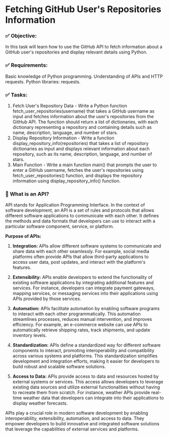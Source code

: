 # Fetching GitHub User's Repositories Information

### ✅ Objective:
In this task will learn how to use the GitHub API to fetch information about a GitHub user's repositories and display relevant details using Python.

### ✅ Requirements:
Basic knowledge of Python programming.
Understanding of APIs and HTTP requests.
Python libraries: requests.

### ✅ Tasks:
1. Fetch User's Repository Data - Write a Python function fetch_user_repositories(username) that takes a GitHub username as input and fetches information about the user's repositories from the GitHub API. The function should return a list of dictionaries, with each dictionary representing a repository and containing details such as name, description, language, and number of stars.
2. Display Repository Information - Write a function display_repository_info(repositories) that takes a list of repository dictionaries as input and displays relevant information about each repository, such as its name, description, language, and number of stars.
3. Main Function - Write a main function main() that prompts the user to enter a GitHub username, fetches the user's repositories using fetch_user_repositories() function, and displays the repository information using display_repository_info() function.



### 🌟 **What is an API?**

API stands for Application Programming Interface. In the context of software development, an API is a set of rules and protocols that allows different software applications to communicate with each other. It defines the methods and data formats that developers can use to interact with a particular software component, service, or platform.

**Purpose of APIs:**

1. **Integration:** APIs allow different software systems to communicate and share data with each other seamlessly. For example, social media platforms often provide APIs that allow third-party applications to access user data, post updates, and interact with the platform's features.

2. **Extensibility:** APIs enable developers to extend the functionality of existing software applications by integrating additional features and services. For instance, developers can integrate payment gateways, mapping services, or messaging services into their applications using APIs provided by those services.

3. **Automation:** APIs facilitate automation by enabling software programs to interact with each other programmatically. This automation streamlines processes, reduces manual intervention, and improves efficiency. For example, an e-commerce website can use APIs to automatically retrieve shipping rates, track shipments, and update inventory levels.

4. **Standardization:** APIs define a standardized way for different software components to interact, promoting interoperability and compatibility across various systems and platforms. This standardization simplifies development and integration efforts, making it easier for developers to build robust and scalable software solutions.

5. **Access to Data:** APIs provide access to data and resources hosted by external systems or services. This access allows developers to leverage existing data sources and utilize external functionalities without having to recreate them from scratch. For instance, weather APIs provide real-time weather data that developers can integrate into their applications to display weather forecasts.

APIs play a crucial role in modern software development by enabling interoperability, extensibility, automation, and access to data. They empower developers to build innovative and integrated software solutions that leverage the capabilities of external services and platforms.

